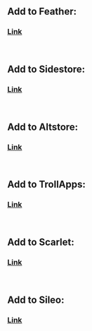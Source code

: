 ## Add to Feather:
### [Link](https://fwuf.in/#/feather://source/https://raw.githubusercontent.com/leofrachet11/Sideloading/refs/heads/main/repo.json)
<br/>

## Add to Sidestore:
### [Link](https://fwuf.in/#/sidestore://source?url=https://raw.githubusercontent.com/leofrachet11/Sideloading/refs/heads/main/repo.json)
<br/>

## Add to Altstore:
### [Link](https://fwuf.in/#/altstore://source?url=https://raw.githubusercontent.com/leofrachet11/Sideloading/refs/heads/main/repo.json)
<br/>

## Add to TrollApps:
### [Link](https://fwuf.in/#/trollapps://add?url=https://raw.githubusercontent.com/leofrachet11/Sideloading/refs/heads/main/repo.json)
<br/>

## Add to Scarlet:
### [Link](https://fwuf.in/#/scarlet://source=https://raw.githubusercontent.com/leofrachet11/Sideloading/refs/heads/main/repo.json)
<br/>

## Add to Sileo:
### [Link](https://fwuf.in/#/sileo://source/https://raw.githubusercontent.com/leofrachet11/Sideloading/refs/heads/main/repo.json)
